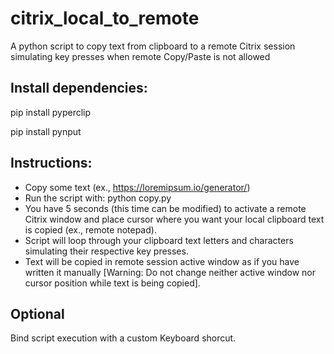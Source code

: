 # citrix_local_to_remote
A python script to copy text from clipboard to a remote Citrix session simulating key presses when remote Copy/Paste is not allowed

## Install dependencies:
pip install pyperclip

pip install pynput

## Instructions:
- Copy some text (ex., https://loremipsum.io/generator/) 
- Run the script with: python copy.py
- You have 5 seconds (this time can be modified) to activate a remote Citrix window and place cursor where you want your local clipboard text is copied (ex., remote notepad).
- Script will loop through your clipboard text letters and characters simulating their respective key presses.
- Text will be copied in remote session active window as if you have written it manually [Warning: Do not change neither active window nor cursor position while text is being copied].

## Optional
Bind script execution with a custom Keyboard shorcut.
